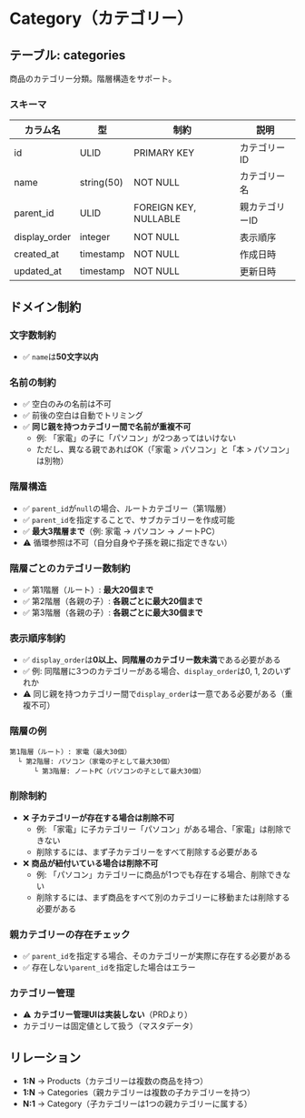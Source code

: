 # Category（カテゴリー）

## テーブル: categories

商品のカテゴリー分類。階層構造をサポート。

### スキーマ

| カラム名 | 型 | 制約 | 説明 |
|---------|-----|------|------|
| id | ULID | PRIMARY KEY | カテゴリーID |
| name | string(50) | NOT NULL | カテゴリー名 |
| parent_id | ULID | FOREIGN KEY, NULLABLE | 親カテゴリーID |
| display_order | integer | NOT NULL | 表示順序 |
| created_at | timestamp | NOT NULL | 作成日時 |
| updated_at | timestamp | NOT NULL | 更新日時 |

## ドメイン制約

### 文字数制約

- ✅ `name`は**50文字以内**

### 名前の制約

- ✅ 空白のみの名前は不可
- ✅ 前後の空白は自動でトリミング
- ✅ **同じ親を持つカテゴリー間で名前が重複不可**
  - 例: 「家電」の子に「パソコン」が2つあってはいけない
  - ただし、異なる親であればOK（「家電 > パソコン」と「本 > パソコン」は別物）

### 階層構造

- ✅ `parent_id`が`null`の場合、ルートカテゴリー（第1階層）
- ✅ `parent_id`を指定することで、サブカテゴリーを作成可能
- ✅ **最大3階層まで**（例: 家電 → パソコン → ノートPC）
- ⚠️ 循環参照は不可（自分自身や子孫を親に指定できない）

### 階層ごとのカテゴリー数制約

- ✅ 第1階層（ルート）: **最大20個まで**
- ✅ 第2階層（各親の子）: **各親ごとに最大20個まで**
- ✅ 第3階層（各親の子）: **各親ごとに最大30個まで**

### 表示順序制約

- ✅ `display_order`は**0以上、同階層のカテゴリー数未満**である必要がある
- ✅ 例: 同階層に3つのカテゴリーがある場合、`display_order`は0, 1, 2のいずれか
- ⚠️ 同じ親を持つカテゴリー間で`display_order`は一意である必要がある（重複不可）

### 階層の例

```text
第1階層（ルート）: 家電（最大30個）
  └ 第2階層: パソコン（家電の子として最大30個）
      └ 第3階層: ノートPC（パソコンの子として最大30個）
```

### 削除制約

- ❌ **子カテゴリーが存在する場合は削除不可**
  - 例: 「家電」に子カテゴリー「パソコン」がある場合、「家電」は削除できない
  - 削除するには、まず子カテゴリーをすべて削除する必要がある
- ❌ **商品が紐付いている場合は削除不可**
  - 例: 「パソコン」カテゴリーに商品が1つでも存在する場合、削除できない
  - 削除するには、まず商品をすべて別のカテゴリーに移動または削除する必要がある

### 親カテゴリーの存在チェック

- ✅ `parent_id`を指定する場合、そのカテゴリーが実際に存在する必要がある
- ✅ 存在しない`parent_id`を指定した場合はエラー

### カテゴリー管理

- ⚠️ **カテゴリー管理UIは実装しない**（PRDより）
- カテゴリーは固定値として扱う（マスタデータ）

## リレーション

- **1:N** → Products（カテゴリーは複数の商品を持つ）
- **1:N** → Categories（親カテゴリーは複数の子カテゴリーを持つ）
- **N:1** → Category（子カテゴリーは1つの親カテゴリーに属する）
